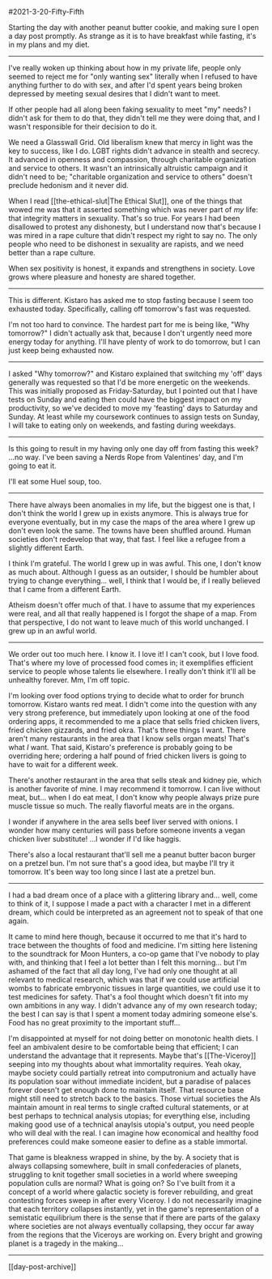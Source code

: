 #2021-3-20-Fifty-Fifth

Starting the day with another peanut butter cookie, and making sure I open a day post promptly.  As strange as it is to have breakfast while fasting, it's in my plans and my diet.

---
I've really woken up thinking about how in my private life, people only seemed to reject me for "only wanting sex" literally when I refused to have anything further to do with sex, and after I'd spent years being broken depressed by meeting sexual desires that I didn't want to meet.

If other people had all along been faking sexuality to meet "my" needs?  I didn't ask for them to do that, they didn't tell me they were doing that, and I wasn't responsible for their decision to do it.

We need a Glasswall Grid.  Old liberalism knew that mercy in light was the key to success, like I do.  LGBT rights didn't advance in stealth and secrecy.  It advanced in openness and compassion, through charitable organization and service to others.  It wasn't an intrinsically altruistic campaign and it didn't need to be; "charitable organization and service to others" doesn't preclude hedonism and it never did.

When I read [[the-ethical-slut|The Ethical Slut]], one of the things that wowed me was that it asserted something which was never part of *my* life: that integrity matters in sexuality.  That's so true.  For years I had been disallowed to protest any dishonesty, but I understand now that's because I was mired in a rape culture that didn't respect my right to say no.  The only people who need to be dishonest in sexuality are rapists, and we need better than a rape culture.

When sex positivity is honest, it expands and strengthens in society.  Love grows where pleasure and honesty are shared together.

---
This is different.  Kistaro has asked me to stop fasting because I seem too exhausted today.  Specifically, calling off tomorrow's fast was requested.

I'm not too hard to convince.  The hardest part for me is being like, "Why tomorrow?"  I didn't actually ask that, because I don't urgently need more energy today for anything.  I'll have plenty of work to do tomorrow, but I can just keep being exhausted now.

---
I asked "Why tomorrow?" and Kistaro explained that switching my 'off' days generally was requested so that I'd be more energetic on the weekends.  This was initially proposed as Friday-Saturday, but I pointed out that I have tests on Sunday and eating then could have the biggest impact on my productivity, so we've decided to move my 'feasting' days to Saturday and Sunday.  At least while my coursework continues to assign tests on Sunday, I will take to eating only on weekends, and fasting during weekdays.

---
Is this going to result in my having only one day off from fasting this week?  ...no way.  I've been saving a Nerds Rope from Valentines' day, and I'm going to eat it.

I'll eat some Huel soup, too.

---
There have always been anomalies in my life, but the biggest one is that, I don't think the world I grew up in exists anymore.  This is always true for everyone eventually, but in my case the maps of the area where I grew up don't even look the same.  The towns have been shuffled around.  Human societies don't redevelop that way, that fast.  I feel like a refugee from a slightly different Earth.

I think I'm grateful.  The world I grew up in was awful.  This one, I don't know as much about.  Although I guess as an outsider, I should be humbler about trying to change everything... well, I think that I would be, if I really believed that I came from a different Earth.

Atheism doesn't offer much of that.  I have to assume that my experiences were real, and all that really happened is I forgot the shape of a map.  From that perspective, I do not want to leave much of this world unchanged.  I grew up in an awful world.

---
We order out too much here.  I know it.  I love it!  I can't cook, but I love food.  That's where my love of processed food comes in; it exemplifies efficient service to people whose talents lie elsewhere.  I really don't think it'll all be unhealthy forever.  Mm, I'm off topic.

I'm looking over food options trying to decide what to order for brunch tomorrow.  Kistaro wants red meat.  I didn't come into the question with any very strong preference, but immediately upon looking at one of the food ordering apps, it recommended to me a place that sells fried chicken livers, fried chicken gizzards, and fried okra.  That's three things I want.  There aren't many restaurants in the area that I know sells organ meats!  That's what *I* want.  That said, Kistaro's preference is probably going to be overriding here; ordering a half pound of fried chicken livers is going to have to wait for a different week.

There's another restaurant in the area that sells steak and kidney pie, which is another favorite of mine.  I may recommend it tomorrow.  I can live without meat, but...  when I do eat meat, I don't know why people always prize pure muscle tissue so much.  The really flavorful meats are in the organs.

I wonder if anywhere in the area sells beef liver served with onions.  I wonder how many centuries will pass before someone invents a vegan chicken liver substitute!  ...I wonder if I'd like haggis.

There's also a local restaurant that'll sell me a peanut butter bacon burger on a pretzel bun.  I'm not sure that's a good idea, but maybe I'll try it tomorrow.  It's been way too long since I last ate a pretzel bun.

---
I had a bad dream once of a place with a glittering library and...  well, come to think of it, I suppose I made a pact with a character I met in a different dream, which could be interpreted as an agreement not to speak of that one again.

It came to mind here though, because it occurred to me that it's hard to trace between the thoughts of food and medicine.  I'm sitting here listening to the soundtrack for Moon Hunters, a co-op game that I've nobody to play with, and thinking that I feel a lot better than I felt this morning... but I'm ashamed of the fact that all day long, I've had only one thought at all relevant to medical research, which was that if we could use artificial wombs to fabricate embryonic tissues in large quantities, we could use it to test medicines for safety.  That's a fool thought which doesn't fit into my own ambitions in any way.  I didn't advance any of my own research today; the best I can say is that I spent a moment today admiring someone else's.  Food has no great proximity to the important stuff...

I'm disappointed at myself for not doing better on monotonic health diets.  I feel an ambivalent desire to be comfortable being that efficient; I can understand the advantage that it represents.  Maybe that's [[The-Viceroy]] seeping into my thoughts about what immortality requires.  Yeah okay, maybe society could partially retreat into computronium and actually have its population soar without immediate incident, but a paradise of palaces forever doesn't get enough done to maintain itself.  That resource base might still need to stretch back to the basics.  Those virtual societies the AIs maintain amount in real terms to single crafted cultural statements, or at best perhaps to technical analysis utopias; for everything else, including making good use of a technical anaylsis utopia's output, you need people who will deal with the real.  I can imagine how economical and healthy food preferences could make someone easier to define as a stable immortal.

That game is bleakness wrapped in shine, by the by.  A society that is always collapsing somewhere, built in small confederacies of planets, struggling to knit together small societies in a world where sweeping population culls are normal?  What is going on?  So I've built from it a concept of a world where galactic society is forever rebuilding, and great contesting forces sweep in after every Viceroy.  I do not necessarily imagine that each territory collapses instantly, yet in the game's representation of a semistatic equilibrium there is the sense that if there are parts of the galaxy where societies are not always eventually collapsing, they occur far away from the regions that the Viceroys are working on.  Every bright and growing planet is a tragedy in the making...

---
[[day-post-archive]]